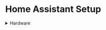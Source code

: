 # Home Assistant Setup

<details>
<summary>
Hardware
</summary>
<p><a href="https://www.intel.com/content/www/us/en/products/boards-kits/nuc/kits/nuc7i5bnh.html"</a></p>
</details>
